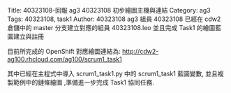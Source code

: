 Title: 40323108-回報 ag3 40323108 初步繪圖主機與連結
Category: ag3
Tags: 40323108, task1
Author: 40323108
ag3 組員 40323108 已經在 cdw2 倉儲中的 master 分支建立對應的組員 40323108.leo 並且完成 Task1 的繪圖藍圖建立與註冊

<!-- PELICAN_END_SUMMARY -->

目前所完成的 OpenShift 對應繪圖連結為: <a href="http://cdw2-ag100.rhcloud.com/ag100/scrum1_task1">http://cdw2-ag100.rhcloud.com/ag100/scrum1_task1</a>

其中已經在主程式中導入 scrum1_task1.py 中的 scrum1_task1 藍圖變數, 並且複製範例中的鏈條繪圖 ,準備進一步完成 Task1 協同任務.
